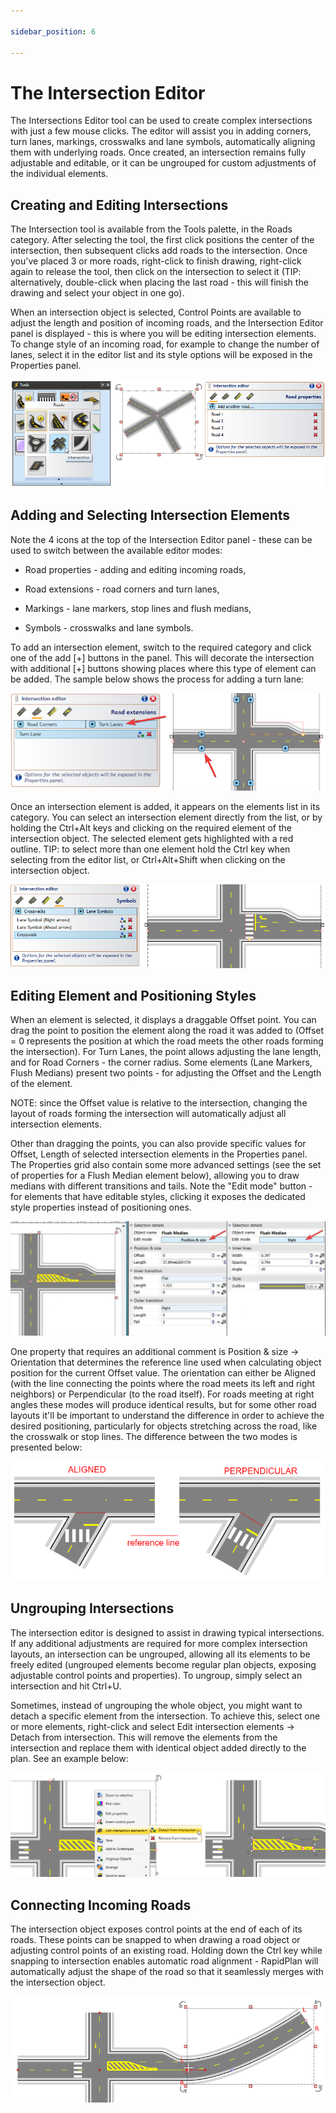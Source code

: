 ```yaml
---

sidebar_position: 6

---
```

# The Intersection Editor

The Intersections Editor tool can be used to create complex intersections with just a few mouse clicks. The editor will assist you in adding corners, turn lanes, markings, crosswalks and lane symbols, automatically aligning them with underlying roads. Once created, an intersection remains fully adjustable and editable, or it can be ungrouped for custom adjustments of the individual elements.

## Creating and Editing Intersections

The Intersection tool is available from the Tools palette, in the Roads category. After selecting the tool, the first click positions the center of the intersection, then subsequent clicks add roads to the intersection. Once you've placed 3 or more roads, right-click to finish drawing, right-click again to release the tool, then click on the intersection to select it (TIP: alternatively, double-click when placing the last road - this will finish the drawing and select your object in one go).  

When an intersection object is selected, Control Points are available to adjust the length and position of incoming roads, and the Intersection Editor panel is displayed - this is where you will be editing intersection elements. To change style of an incoming road, for example to change the number of lanes, select it in the editor list and its style options will be exposed in the Properties panel.  

 ![Selecting_intersection_tool](./assets/Selecting_intersection_tool.png)

## Adding and Selecting Intersection Elements

Note the 4 icons at the top of the Intersection Editor panel - these can be used to switch between the available editor modes:

- Road properties - adding and editing incoming roads,

- Road extensions - road corners and turn lanes,

- Markings - lane markers, stop lines and flush medians,

- Symbols - crosswalks and lane symbols.

To add an intersection element, switch to the required category and click one of the add [+] buttons in the panel. This will decorate the intersection with additional [+] buttons showing places where this type of element can be added. The sample below shows the process for adding a turn lane:

 ![Adding_intersection_elements](./assets/Adding_intersection_elements.png)

Once an intersection element is added, it appears on the elements list in its category. You can select an intersection element directly from the list, or by holding the Ctrl+Alt keys and clicking on the required element of the intersection object. The selected element gets highlighted with a red outline. TIP: to select more than one element hold the Ctrl key when selecting from the editor list, or Ctrl+Alt+Shift when clicking on the intersection object.  

 ![Selecting_intersection_elements](./assets/Selecting_intersection_elements.png)

## Editing Element and Positioning Styles

When an element is selected, it displays a draggable Offset point. You can drag the point to position the element along the road it was added to (Offset = 0 represents the position at which the road meets the other roads forming the intersection). For Turn Lanes, the point allows adjusting the lane length, and for Road Corners - the corner radius. Some elements (Lane Markers, Flush Medians) present two points - for adjusting the Offset and the Length of the element.

NOTE: since the Offset value is relative to the intersection, changing the layout of roads forming the intersection will automatically adjust all intersection elements.

Other than dragging the points, you can also provide specific values for Offset, Length of selected intersection elements in the Properties panel. The Properties grid also contain some more advanced settings (see the set of properties for a Flush Median element below), allowing you to draw medians with different transitions and tails. Note the "Edit mode" button - for elements that have editable styles, clicking it exposes the dedicated style properties instead of positioning ones.

 ![Editing_element_styles](./assets/Editing_element_styles.png)

One property that requires an additional comment is Position & size -> Orientation that determines the reference line used when calculating object position for the current Offset value. The orientation can either be Aligned (with the line connecting the points where the road meets its left and right neighbors) or Perpendicular (to the road itself). For roads meeting at right angles these modes will produce identical results,
but for some other road layouts it'll be important to understand the difference in order to achieve the desired positioning, particularly for objects stretching across the road, like the crosswalk or stop lines. The difference between the two modes is presented below:

 ![Line_orientation](./assets/Line_orientation.png)

## Ungrouping Intersections

The intersection editor is designed to assist in drawing typical intersections. If any additional adjustments are required for more complex intersection layouts, an intersection can be ungrouped, allowing all its elements to be freely edited (ungrouped elements become regular plan objects, exposing adjustable control points and properties). To ungroup, simply select an intersection and hit Ctrl+U.

Sometimes, instead of ungrouping the whole object, you might want to detach a specific element from the intersection. To achieve this, select one or more elements, right-click and select Edit intersection elements -> Detach from intersection. This will remove the elements from the intersection and replace them with identical object added directly to the plan. See an example below:

![Ungrouping_intersections](./assets/Ungrouping_intersections.png)

## Connecting Incoming Roads

The intersection object exposes control points at the end of each of its roads. These points can be snapped to when drawing a road object or adjusting control points of an existing road. Holding down the Ctrl key while snapping to intersection enables automatic road alignment - RapidPlan will automatically adjust the shape of the road so that it seamlessly merges with the intersection object.

 ![Connecting_roads](./assets/Connecting_roads.png)
